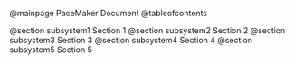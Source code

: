 @mainpage PaceMaker Document
@tableofcontents

@section subsystem1 Section 1
@section subsystem2 Section 2
@section subsystem3 Section 3
@section subsystem4 Section 4
@section subsystem5 Section 5
